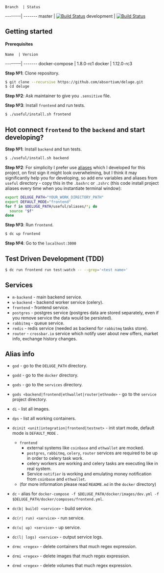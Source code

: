 
    Branch  | Status 
  --------| -------
  master | [![Build Status](https://travis-ci.org/absortium/frontend.svg?branch=master)](https://travis-ci.org/absortium/frontend)
  development | [![Build Status](https://travis-ci.org/absortium/frontend.svg?branch=development)](https://travis-ci.org/absortium/frontend)
  
## Getting started  
#### Prerequisites
  
    Name  | Version 
  --------| -------
  docker-compose | 1.8.0-rc1
  docker | 1.12.0-rc3
  
  **Step №1**: Clone repository.  
  ```bash
  $ git clone --recursive https://github.com/absortium/deluge.git
  $ cd deluge
  ```

  **Step №2**: Ask maintainer to give you `.sensitive` file.
  
  **Step №3**: Install `frontend` and run tests.
  ```bash
  $ ./useful/install.sh frontend
  ```

## Hot connect `frontend` to the `backend` and start developing?
  **Step №1**: Install `backend` and tun tests.
  ```bash
  $ ./useful/install.sh backend
  ```  
  
  **Step №2**: For simplicity I prefer use [aliases](#alias-info) which I developed for this project, on first sign it might look overwhelming, but I think it may significantly help you for developing, so add env variables and aliases from `useful` directory - copy this in the `.bashrc` or `.zshrc` (this code install project aliases every time when you instantiate terminal window):
  ```bash
  export DELUGE_PATH="YOUR_WORK_DIRECTORY_PATH"
  export DEFAULT_MODE="frontend"
  for f in $DELUGE_PATH/useful/aliases/*; do
    source "$f"
  done  
  ```
  
  **Step №3**: Run `frontend`.
  ```bash
  $ dc up frontend
  ```
  
  **Step №4**: Go to the `localhost:3000`  

## Test Driven Development (TDD)
  ```bash
  $ dc run frontend run test:watch -- --grep='<test name>'
  ```
  
## Services
* `m-backend` - main backend service.
* `w-backend` - backend worker service (celery).
* `frontend` - frontend service.
* `postgres` - postgres service (postgres data are stored separately, even if you remove service the data would be persisted).
* `rabbitmq` - queue service.
* `redis` - redis service (needed as backend for `rabbitmq` tasks store).
* `router` - `crossbar.io` service which notify user about new offers, market info, exchange history changes.

## Alias info
* `god` - go to the `DELUGE_PATH` directory.
* `godd` - go to the `docker` directory.
* `gods` - go to the `services` directory.
* `gods <backend|frontend|ethwallet|router|ethnode>` - go to the `service` project directory.
* `di` - list all images.
* `dps` - list all working containers.
* `dcinit <unit|integration|frontend|testnet>` - init start mode, default mode is `DEFAULT_MODE` .
    * `frontend`
        * external systems like `coinbase` and `ethwallet` are mocked.
        * `postgres`, `rabbitmq`, `celery`, `router` services are required to be up in order to celery task work.
        * celery workers are working and celery tasks are executing like in real system.
        * Service `notifier` is working and emulating money notification from `coinbase` and `ethwallet`.
    * (for more information please read `README.md` in the `docker` directory)         

* `dc` - alias for `docker-compose -f $DELUGE_PATH/docker/images/dev.yml -f $DELUGE_PATH/docker/composes/frontend.yml`.
* `dc(b| build) <service>` - build service.
* `dc(r| run) <service>` - run service.
* `dc(u| up) <service>` - up service.
* `dc(l| logs) <service>` - output service logs.
* `drmc <regex>` - delete containers that much regex expression.
* `drmi <regex>` - delete images that much regex expression.
* `drmd <regex>` - delete volumes that much regex expression.

